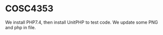 # COSC4353
We install PHP7.4, then install UnitPHP to test code. We update some PNG and php in file.
